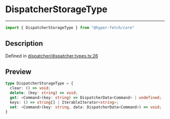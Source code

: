 

# DispatcherStorageType

<div class="api-docs__separator" data-reactroot="">

---

</div><div class="api-docs__import" data-reactroot="">

```ts
import { DispatcherStorageType } from "@hyper-fetch/core"
```

</div><div class="api-docs__section">

## Description

</div><div class="api-docs__description"><span class="api-docs__do-not-parse">



</span></div><p class="api-docs__definition">

Defined in [dispatcher/dispatcher.types.ts:26](https://github.com/BetterTyped/hyper-fetch/blob/7e232edb/packages/core/src/dispatcher/dispatcher.types.ts#L26)

</p><div class="api-docs__section">

## Preview

</div><div class="api-docs__preview type">

```ts
type DispatcherStorageType = {
  clear: () => void; 
  delete: (key: string) => void; 
  get: <Command>(key: string) => DispatcherData<Command> | undefined; 
  keys: () => string[] | IterableIterator<string>; 
  set: <Command>(key: string, data: DispatcherData<Command>) => void; 
}
```

</div>